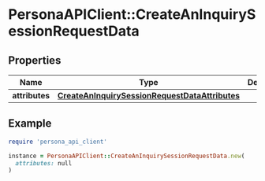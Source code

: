 # PersonaAPIClient::CreateAnInquirySessionRequestData

## Properties

| Name | Type | Description | Notes |
| ---- | ---- | ----------- | ----- |
| **attributes** | [**CreateAnInquirySessionRequestDataAttributes**](CreateAnInquirySessionRequestDataAttributes.md) |  | [optional] |

## Example

```ruby
require 'persona_api_client'

instance = PersonaAPIClient::CreateAnInquirySessionRequestData.new(
  attributes: null
)
```

